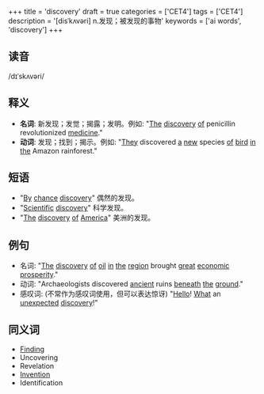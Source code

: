 +++
title = 'discovery'
draft = true
categories = ['CET4']
tags = ['CET4']
description = '[disˈkʌvəri] n.发现；被发现的事物'
keywords = ['ai words', 'discovery']
+++

## 读音
/dɪˈskʌvəri/

## 释义
- **名词**: 新发现；发觉；揭露；发明。例如: "[The](/post/the/) [discovery](/post/discovery/) [of](/post/of/) penicillin revolutionized [medicine](/post/medicine/)."
- **动词**: 发现；找到；揭示。例如: "[They](/post/they/) discovered [a](/post/a/) [new](/post/new/) species [of](/post/of/) [bird](/post/bird/) [in](/post/in/) [the](/post/the/) Amazon rainforest."

## 短语
- "[By](/post/by/) [chance](/post/chance/) [discovery](/post/discovery/)" 偶然的发现。
- "[Scientific](/post/scientific/) [discovery](/post/discovery/)" 科学发现。
- "[The](/post/the/) [discovery](/post/discovery/) [of](/post/of/) [America](/post/america/)" 美洲的发现。

## 例句
- 名词: "[The](/post/the/) [discovery](/post/discovery/) [of](/post/of/) [oil](/post/oil/) [in](/post/in/) [the](/post/the/) [region](/post/region/) brought [great](/post/great/) [economic](/post/economic/) [prosperity](/post/prosperity/)."
- 动词: "Archaeologists discovered [ancient](/post/ancient/) ruins [beneath](/post/beneath/) [the](/post/the/) [ground](/post/ground/)."
- 感叹词: (不常作为感叹词使用，但可以表达惊讶) "[Hello](/post/hello/)! [What](/post/what/) an [unexpected](/post/unexpected/) [discovery](/post/discovery/)!"

## 同义词
- [Finding](/post/finding/)
- Uncovering
- Revelation
- [Invention](/post/invention/)
- Identification
